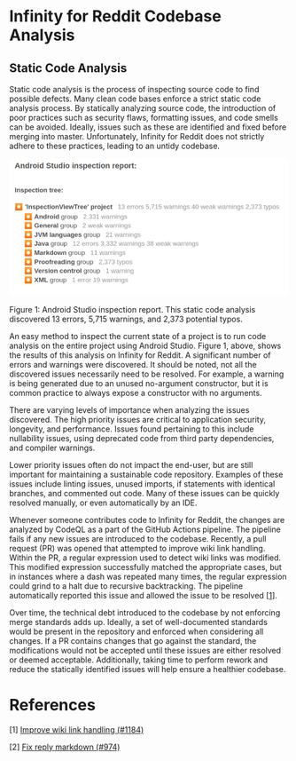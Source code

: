 # Infinity for Reddit Codebase Analysis

## Static Code Analysis

Static code analysis is the process of inspecting source code to find possible defects. Many clean code bases enforce a strict static code analysis process. By statically analyzing source code, the introduction of poor practices such as security flaws, formatting issues, and code smells can be avoided. Ideally, issues such as these are identified and fixed before merging into master. Unfortunately, Infinity for Reddit does not strictly adhere to these practices, leading to an untidy codebase.

![Figure 1](./assets/android-studio-inspection-report.png)

Figure 1: Android Studio inspection report. This static code analysis discovered 13 errors, 5,715 warnings, and 2,373 potential typos.

An easy method to inspect the current state of a project is to run code analysis on the entire project using Android Studio. Figure 1, above, shows the results of this analysis on Infinity for Reddit. A significant number of errors and warnings were discovered. It should be noted, not all the discovered issues necessarily need to be resolved. For example, a warning is being generated due to an unused no-argument constructor, but it is common practice to always expose a constructor with no arguments.

There are varying levels of importance when analyzing the issues discovered. The high priority issues are critical to application security, longevity, and performance. Issues found pertaining to this include nullability issues, using deprecated code from third party dependencies, and compiler warnings.

Lower priority issues often do not impact the end-user, but are still important for maintaining a sustainable code repository. Examples of these issues include linting issues, unused imports, if statements with identical branches, and commented out code. Many of these issues can be quickly resolved manually, or even automatically by an IDE.

Whenever someone contributes code to Infinity for Reddit, the changes are analyzed by CodeQL as a part of the GitHub Actions pipeline. The pipeline fails if any new issues are introduced to the codebase. Recently, a pull request (PR) was opened that attempted to improve wiki link handling. Within the PR, a regular expression used to detect wiki links was modified. This modified expression successfully matched the appropriate cases, but in instances where a dash was repeated many times, the regular expression could grind to a halt due to recursive backtracking. The pipeline automatically reported this issue and allowed the issue to be resolved [[1](#references)].

Over time, the technical debt introduced to the codebase by not enforcing merge standards adds up. Ideally, a set of well-documented standards would be present in the repository and enforced when considering all changes. If a PR contains changes that go against the standard, the modifications would not be accepted until these issues are either resolved or deemed acceptable. Additionally, taking time to perform rework and reduce the statically identified issues will help ensure a healthier codebase.


# References
[1] [Improve wiki link handling (#1184)](https://github.com/Docile-Alligator/Infinity-For-Reddit/pull/1184)

[2] [Fix reply markdown (#974)](https://github.com/Docile-Alligator/Infinity-For-Reddit/actions/runs/3095391479/jobs/5009749979)